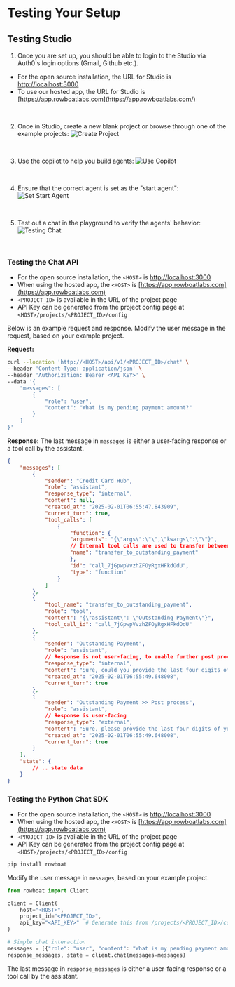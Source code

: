 # Testing Your Setup

## Testing Studio

1. Once you are set up, you should be able to login to the Studio via Auth0's login options (Gmail, Github etc.). 
- For the open source installation, the URL for Studio is [http://localhost:3000](http://localhost:3000)
- To use our hosted app, the URL for Studio is [https://app.rowboatlabs.com](https://app.rowboatlabs.com/)
<br />

2. Once in Studio, create a new blank project or browse through one of the example projects:
![Create Project](img/project-page.png)
<br />

3. Use the copilot to help you build agents:
![Use Copilot](img/use-copilot.png)
<br />

4. Ensure that the correct agent is set as the "start agent":
![Set Start Agent](img/start-agent.png)
<br />

5. Test out a chat in the playground to verify the agents' behavior:
![Testing Chat](img/testing-chat.png)
<br />

### Testing the Chat API

- For the open source installation, the `<HOST>` is [http://localhost:3000](http://localhost:3000)
- When using the hosted app, the `<HOST>` is [https://app.rowboatlabs.com](https://app.rowboatlabs.com)
- `<PROJECT_ID>` is available in the URL of the project page
- API Key can be generated from the project config page at `<HOST>/projects/<PROJECT_ID>/config`

Below is an example request and response. Modify the user message in the request, based on your example project.

**Request:**

```bash
curl --location 'http://<HOST>/api/v1/<PROJECT_ID>/chat' \
--header 'Content-Type: application/json' \
--header 'Authorization: Bearer <API_KEY>' \
--data '{
    "messages": [
        {
            "role": "user",
            "content": "What is my pending payment amount?"
        }
    ]
}'
```
**Response:**
The last message in `messages` is either a user-facing response or a tool call by the assistant.

```json
{
    "messages": [
        {
            "sender": "Credit Card Hub",
            "role": "assistant",
            "response_type": "internal",
            "content": null,
            "created_at": "2025-02-01T06:55:47.843909",
            "current_turn": true,
            "tool_calls": [
                {
                    "function": {
                    "arguments": "{\"args\":\"\",\"kwargs\":\"\"}",
                    // Internal tool calls are used to transfer between agents
                    "name": "transfer_to_outstanding_payment"
                    },
                    "id": "call_7jGpwpVvzhZFOyRgxHFkdOdU",
                    "type": "function"
                }
            ]
        },
        {
            "tool_name": "transfer_to_outstanding_payment",
            "role": "tool",
            "content": "{\"assistant\": \"Outstanding Payment\"}",
            "tool_call_id": "call_7jGpwpVvzhZFOyRgxHFkdOdU"
        },
        {
            "sender": "Outstanding Payment",
            "role": "assistant",
            // Response is not user-facing, to enable further post processing
            "response_type": "internal",
            "content": "Sure, could you provide the last four digits of your card or your registered mobile number so I can look up your pending payment amount?",
            "created_at": "2025-02-01T06:55:49.648008",
            "current_turn": true
        },
        {
            "sender": "Outstanding Payment >> Post process",
            "role": "assistant",
            // Response is user-facing
            "response_type": "external",
            "content": "Sure, please provide the last four digits of your card or your registered mobile number so I can check your pending payment amount.",
            "created_at": "2025-02-01T06:55:49.648008",
            "current_turn": true
        }
    ],
    "state": {
        // .. state data
    }
}
```

### Testing the Python Chat SDK

- For the open source installation, the `<HOST>` is [http://localhost:3000](http://localhost:3000)
- When using the hosted app, the `<HOST>` is [https://app.rowboatlabs.com](https://app.rowboatlabs.com)
- `<PROJECT_ID>` is available in the URL of the project page
- API Key can be generated from the project config page at `<HOST>/projects/<PROJECT_ID>/config`

```bash
pip install rowboat
```

Modify the user message in `messages`, based on your example project.

```python
from rowboat import Client

client = Client(
    host="<HOST>",
    project_id="<PROJECT_ID>",
    api_key="<API_KEY>"  # Generate this from /projects/<PROJECT_ID>/config
)

# Simple chat interaction
messages = [{"role": "user", "content": "What is my pending payment amount?"}]
response_messages, state = client.chat(messages=messages)
```
The last message in `response_messages` is either a user-facing response or a tool call by the assistant.